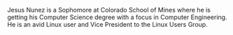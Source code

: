 Jesus Nunez is a Sophomore at Colorado School of Mines where he is getting his Computer Science degree with a focus in Computer Engineering. He is an avid Linux user and Vice President to the Linux Users Group.
